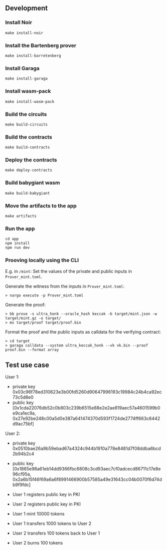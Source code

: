 ## Development

### Install Noir

```
make install-noir
```

### Install the Bartenberg prover

```
make install-barretenberg
```

### Install Garaga

```
make install-garaga
```

### Install wasm-pack

```
make install-wasm-pack
```

### Build the circuits

```
make build-circuits
```

### Build the contracts

```
make build-contracts
```

### Deploy the contracts

```
make deploy-contracts
```

### Build babygiant wasm

```
make build-babygiant
```

### Move the artifacts to the app

```
make artifacts
```

### Run the app

```
cd app
npm install
npm run dev
```

### Prooving locally using the CLI

E.g. in `/mint`: 
Set the values of the private and public inputs in `Prover_mint.toml`.

Generate the witness from the inputs in `Prover_mint.toml`:
```
> nargo execute -p Prover_mint.toml
```

Generate the proof:
```
> bb prove -s ultra_honk --oracle_hash keccak -b target/mint.json -w target/mint.gz -o target/
> mv target/proof target/proof.bin
```

Format the proof and the public inputs as calldata for the verifying contract:
```
> cd target
> garaga calldata --system ultra_keccak_honk --vk vk.bin --proof proof.bin --format array
```

## Test use case

User 1: 
- private key 0x03c96f78ed310623e3b00fd5260d90647996193c19984c24b4ca92ec73c5d8e0
- public key [0x1cda22076db52c0b803c239b6515e88e2e2ae819aec57a4601599b0e9ca1ec9a, 0x27e92be248c00a5d0e387a641474370d593f1724de2774ff663c6442d9ac75bf]

User 2: 
- private key 0x0510bae26a9b59ebad67a4324c944b1910a778e8481d7f08ddba6bcd2b94b2c4
- public key [0x1865e98a61eb14dd9366fbc6808c3cd93aec7cf0adcecd86711c17e8e96cf95a, 0x2a6b15f46f69a6a6f8991466900b57585a49e31643cc04b0070f6d74db9f9fdc]

- User 1 registers public key in PKI
- User 2 registers public key in PKI
- User 1 mint 10000 tokens
- User 1 transfers 1000 tokens to User 2
- User 2 transfers 100 tokens back to User 1
- User 2 burns 100 tokens
